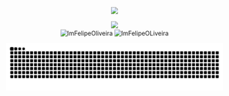 
<div align="center">
  <img width="48%"src="https://media3.giphy.com/media/v1.Y2lkPTc5MGI3NjExM2dzdzBiemYxOW0xc3YxY3BzaW0xNGxkc2llNDdocDhxM2NucWpodyZlcD12MV9pbnRlcm5hbF9naWZfYnlfaWQmY3Q9Zw/ktW8FqKodoPUk/giphy.gif"/>
</div>

<p align="center">
  <img src='https://github-readme-streak-stats-gold.vercel.app?user=ImFelipeOliveira&theme=transparent&date_format=j%20M%5B%20Y%5D' /><br>
  <img height="180em" width="48%" src="https://github-readme-stats-flipperweels-projects.vercel.app/api/top-langs?username=ImFelipeOliveira&show_icons=true&locale=en&layout=compact&theme=transparent" alt="ImFelipeOliveira" />
  <img height="180em" width="48%" src="https://github-readme-stats-flipperweels-projects.vercel.app/api?username=ImFelipeOliveira&show_icons=true&theme=transparent&locale=en" alt="ImFelipeOLiveira" />
  
</p>

<div align='center'>
  <img src='https://github.com/ImFelipeOliveira/ImFelipeOliveira/blob/output/github-contribution-grid-snake-dark.svg' />
</div>

